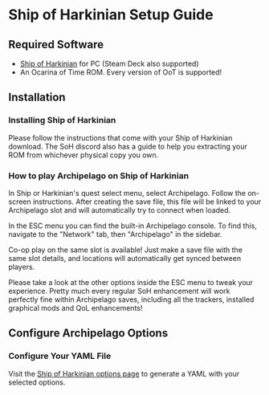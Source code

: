 # Ship of Harkinian Setup Guide

## Required Software

- [Ship of Harkinian](https://www.shipofharkinian.com/) for PC (Steam Deck also supported)
- An Ocarina of Time ROM. Every version of OoT is supported!


## Installation

### Installing Ship of Harkinian

Please follow the instructions that come with your Ship of Harkinian download. The SoH discord also has a guide to help you extracting your ROM
from whichever physical copy you own.


### How to play Archipelago on Ship of Harkinian

In Ship or Harkinian's quest select menu, select Archipelago. Follow the on-screen instructions. After creating the save file, this file will be 
linked to your Archipelago slot and will automatically try to connect when loaded.

In the ESC menu you can find the built-in Archipelago console. To find this, navigate to the "Network" tab, then "Archipelago" in the sidebar.

Co-op play on the same slot is available! Just make a save file with the same slot details, and locations will automatically get synced between players.

Please take a look at the other options inside the ESC menu to tweak your experience. Pretty much every regular SoH enhancement will work perfectly fine within
Archipelago saves, including all the trackers, installed graphical mods and QoL enhancements!


## Configure Archipelago Options

### Configure Your YAML File

Visit the [Ship of Harkinian options page](/games/ShipofHarkinian/player-options) to generate a YAML with your selected options.
